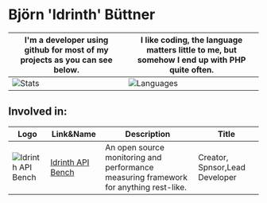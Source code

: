 # Björn 'Idrinth' Büttner

| I'm a developer using github for most of my projects as you can see below. | I like coding, the language matters little to me, but somehow I end up with PHP quite often. |
| ---- | ---- |
| ![Stats](https://github-readme-stats.vercel.app/api?username=idrinth&count_private=true&theme=chartreuse-dark&show_icons=true) | ![Languages](https://github-readme-stats.vercel.app/api/top-langs/?username=idrinth&theme=chartreuse-dark&langs_count=10&layout=compact) |

## Involved in:

| Logo | Link&Name | Description | Title |
| ---- | ---- | ---- | --- |
| ![Idrinth API Bench](https://avatars.githubusercontent.com/u/168795631?s=200&v=4) | [Idrinth API Bench](https://github.com/idrinth-api-bench) | An open source monitoring and performance measuring framework for anything rest-like. | Creator, Spnsor,Lead Developer |
